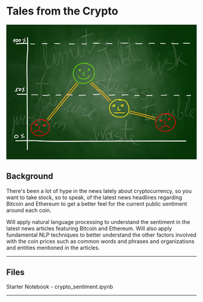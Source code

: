 # Tales from the Crypto

![Stock Sentiment](Images/sentimental.jpeg)

## Background

There's been a lot of hype in the news lately about cryptocurrency, so you want to take stock, so to speak, of the latest news headlines regarding Bitcoin and Ethereum to get a better feel for the current public sentiment around each coin.

Will apply natural language processing to understand the sentiment in the latest news articles featuring Bitcoin and Ethereum. Will also apply fundamental NLP techniques to better understand the other factors involved with the coin prices such as common words and phrases and organizations and entities mentioned in the articles.

---

## Files

Starter Notebook - crypto_sentiment.ipynb

---

